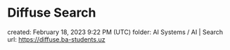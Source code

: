 # Diffuse Search

created: February 18, 2023 9:22 PM (UTC)
folder: AI Systems / AI | Search
url: https://diffuse.ba-students.uz